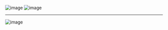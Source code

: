 ![image](https://user-images.githubusercontent.com/112846440/206835061-9068b139-fe3f-4b31-88d7-e4188d3d16a9.png)
![image](https://user-images.githubusercontent.com/112846440/206835212-3caa29b2-f576-425a-bf56-9f4656b2b257.png)

* * *

![image](https://user-images.githubusercontent.com/112846440/206836152-34ab136a-bb1b-4de1-a106-623eb598b1aa.png)
